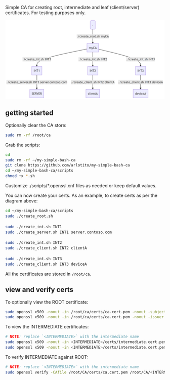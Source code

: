 Simple CA for creating root, intermediate and leaf (client/server) certificates. For testing purposes only.

![picture 1](images/diagram.png)  

## getting started
Optionally clear the CA store:
```bash
sudo rm -rf /root/ca
```

Grab the scripts:
```bash
cd
sudo rm -rf ~/my-simple-bash-ca
git clone https://github.com/arlotito/my-simple-bash-ca
cd ~/my-simple-bash-ca/scripts
chmod +x *.sh
```

Customize ./scripts/*.openssl.cnf files as needed or keep default values.

You can now create your certs. As an example, to create certs as per the diagram above:
```bash
cd ~/my-simple-bash-ca/scripts
sudo ./create_root.sh

sudo ./create_int.sh INT1
sudo ./create_server.sh INT1 server.contoso.com

sudo ./create_int.sh INT2
sudo ./create_client.sh INT2 clientA

sudo ./create_int.sh INT3  
sudo ./create_client.sh INT3 deviceA  
```

All the certificates are stored in `/root/ca`.

## view and verify certs
To optionally view the ROOT certificate:
```bash
sudo openssl x509 -noout -in /root/ca/certs/ca.cert.pem -noout -subject
sudo openssl x509 -noout -in /root/ca/certs/ca.cert.pem -noout -issuer
```

To view the INTERMEDIATE certificates:

```bash
# NOTE: replace `<INTERMEDIATE>` with the intermediate name
sudo openssl x509 -noout -in <INTERMEDIATE>/certs/intermediate.cert.pem -noout -subject
sudo openssl x509 -noout -in <INTERMEDIATE>/certs/intermediate.cert.pem -noout -issuer
```

To verify INTERMEDIATE against ROOT:
```bash
# NOTE: replace `<INTERMEDIATE>` with the intermediate name
sudo openssl verify -CAfile /root/CA/certs/ca.cert.pem /root/CA/<INTERMEDIATE>/certs/intermediate.cert.pem
```